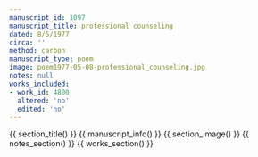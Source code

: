 ```yaml
---
manuscript_id: 1097
manuscript_title: professional counseling
dated: 8/5/1977
circa: ''
method: carbon
manuscript_type: poem
image: poem1977-05-08-professional_counseling.jpg
notes: null
works_included:
- work_id: 4800
  altered: 'no'
  edited: 'no'
---
```


{{ section_title() }}
{{ manuscript_info() }}
{{ section_image() }}
{{ notes_section() }}
{{ works_section() }}
